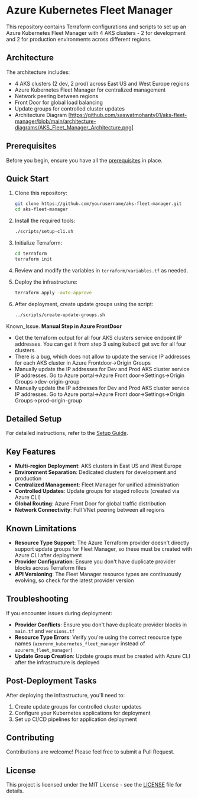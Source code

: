 # Azure Kubernetes Fleet Manager

This repository contains Terraform configurations and scripts to set up an Azure Kubernetes Fleet Manager with 4 AKS clusters - 2 for development and 2 for production environments across different regions.

## Architecture

The architecture includes:
- 4 AKS clusters (2 dev, 2 prod) across East US and West Europe regions
- Azure Kubernetes Fleet Manager for centralized management
- Network peering between regions
- Front Door for global load balancing
- Update groups for controlled cluster updates
- Architecture Diagram [https://github.com/saswatmohanty01/aks-fleet-manager/blob/main/architecture-diagrams/AKS_Fleet_Manager_Architecture.png]

## Prerequisites

Before you begin, ensure you have all the [prerequisites](docs/prerequisites.md) in place.

## Quick Start

1. Clone this repository:
   ```bash
   git clone https://github.com/yourusername/aks-fleet-manager.git
   cd aks-fleet-manager
   ```

2. Install the required tools:
   ```bash
   ./scripts/setup-cli.sh
   ```

3. Initialize Terraform:
   ```bash
   cd terraform
   terraform init
   ```

4. Review and modify the variables in `terraform/variables.tf` as needed.

5. Deploy the infrastructure:
   ```bash
   terraform apply -auto-approve
   ```

6. After deployment, create update groups using the script:
   ```bash
   ../scripts/create-update-groups.sh
   ```
Known_Issue. **Manual Step in Azure FrontDoor**
   - Get the terraform output for all four AKS clusters service endpoint IP addresses. You can get it from step 3 using kubectl get svc for all four clusters.
   - There is a bug, which does not allow to update the service IP addresses for each AKS cluster in Azure Frontdoor->Origin Groups
   - Manually update the IP addresses for Dev and Prod AKS cluster service IP addresses. Go to Azure portal->Azure Front door->Settings->Origin Groups->dev-origin-group
   - Manually update the IP addresses for Dev and Prod AKS cluster service IP addresses. Go to Azure portal->Azure Front door->Settings->Origin Groups->prod-origin-group 

## Detailed Setup

For detailed instructions, refer to the [Setup Guide](docs/setup-guide.md).

## Key Features

- **Multi-region Deployment**: AKS clusters in East US and West Europe
- **Environment Separation**: Dedicated clusters for development and production
- **Centralized Management**: Fleet Manager for unified administration
- **Controlled Updates**: Update groups for staged rollouts (created via Azure CLI)
- **Global Routing**: Azure Front Door for global traffic distribution
- **Network Connectivity**: Full VNet peering between all regions

## Known Limitations

- **Resource Type Support**: The Azure Terraform provider doesn't directly support update groups for Fleet Manager, so these must be created with Azure CLI after deployment
- **Provider Configuration**: Ensure you don't have duplicate provider blocks across Terraform files
- **API Versioning**: The Fleet Manager resource types are continuously evolving, so check for the latest provider version

## Troubleshooting

If you encounter issues during deployment:

- **Provider Conflicts**: Ensure you don't have duplicate provider blocks in `main.tf` and `versions.tf`
- **Resource Type Errors**: Verify you're using the correct resource type names (`azurerm_kubernetes_fleet_manager` instead of `azurerm_fleet_manager`)
- **Update Group Creation**: Update groups must be created with Azure CLI after the infrastructure is deployed

## Post-Deployment Tasks

After deploying the infrastructure, you'll need to:

1. Create update groups for controlled cluster updates
2. Configure your Kubernetes applications for deployment
3. Set up CI/CD pipelines for application deployment

## Contributing

Contributions are welcome! Please feel free to submit a Pull Request.

## License

This project is licensed under the MIT License - see the [LICENSE](LICENSE) file for details.
